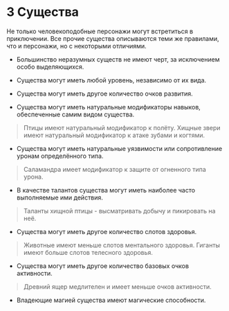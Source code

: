 # 3 Существа

Не только человекоподобные персонажи могут встретиться в приключении.
Все прочие существа описываются теми же правилами, что и персонажи, но с некоторыми отличиями.

- Большинство неразумных существ не имеют черт, за исключением особо выделяющихся.

- Существа могут иметь любой уровень, независимо от их вида.

- Существа могут иметь другое количество очков развития.

- Существа могут иметь натуральные модификаторы навыков, обеспеченные самим видом существа.

>Птицы имеют натуральный модификатор к полёту.
>Хищные звери имеют натуральный модификатор к атаке зубами и когтями.

- Существа могут иметь натуральные уязвимости или сопротивление уронам определённого типа.

>Саламандра имеет модификатор к защите от огненного типа урона.

- В качестве талантов существа могут иметь наиболее часто выполняемые ими действия.

>Таланты хищной птицы - высматривать добычу и пикировать на неё.

- Существа могут иметь другое количество слотов здоровья.

>Животные имеют меньше слотов ментального здоровья.
>Гиганты имеют больше слотов телесного здоровья.

- Существа могут иметь другое количество базовых очков активности.

>Древний ящер медлителен и имеет меньше очков активности.

- Владеющие магией существа имеют магические способности.
